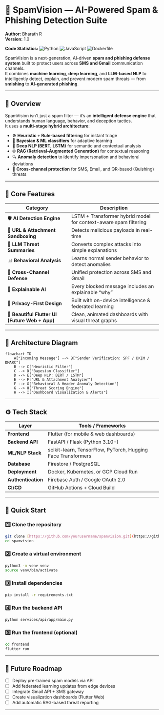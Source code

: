 # 🧠 SpamVision — AI-Powered Spam & Phishing Detection Suite

**Author:** Bharath R  
**Version:** 1.0  


**Code Statistics:** ![Python](https://img.shields.io/badge/Python-62.6%25-blue.svg) ![JavaScript](https://img.shields.io/badge/JavaScript-33.9%25-yellow.svg) ![Dockerfile](https://img.shields.io/badge/Dockerfile-3.5%25-blue.svg)

SpamVision is a next-generation, AI-driven **spam and phishing defense system** built to protect users across **SMS and Gmail** communication channels.  
It combines **machine learning**, **deep learning**, and **LLM-based NLP** to intelligently detect, explain, and prevent modern spam threats — from **smishing** to **AI-generated phishing**.

---

## 🚀 Overview

SpamVision isn't just a spam filter — it’s an **intelligent defense engine** that understands human language, behavior, and deception tactics.  
It uses a **multi-stage hybrid architecture**:

- ⚙️ **Heuristic + Rule-based filtering** for instant triage  
- 🧮 **Bayesian & ML classifiers** for adaptive learning  
- 🧠 **Deep NLP (BERT, LSTM)** for semantic and contextual analysis  
- 🌐 **RAG (Retrieval-Augmented Generation)** for contextual reasoning  
- 🔍 **Anomaly detection** to identify impersonation and behavioral deviations  
- 🧩 **Cross-channel protection** for SMS, Email, and QR-based (Quishing) threats  

---

## 🧩 Core Features

| Category | Description |
|-----------|-------------|
| 🛡️ **AI Detection Engine** | LSTM + Transformer hybrid model for context-aware spam filtering |
| 🔗 **URL & Attachment Sandboxing** | Detects malicious payloads in real-time |
| 🧠 **LLM Threat Summaries** | Converts complex attacks into simple explanations |
| 📊 **Behavioral Analysis** | Learns normal sender behavior to detect anomalies |
| 💬 **Cross-Channel Defense** | Unified protection across SMS and Gmail |
| 🧩 **Explainable AI** | Every blocked message includes an explainable “why” |
| 🧭 **Privacy-First Design** | Built with on-device intelligence & federated learning |
| 🌈 **Beautiful Flutter UI (Future Web + App)** | Clean, animated dashboards with visual threat graphs |

---

## 🧱 Architecture Diagram

```mermaid
flowchart TD
    A["Incoming Message"] --> B["Sender Verification: SPF / DKIM / DMARC"]
    B --> C["Heuristic Filter"]
    C --> D["Bayesian Classifier"]
    D --> E["Deep NLP: BERT / LSTM"]
    E --> F["URL & Attachment Analyzer"]
    F --> G["Behavioral & Header Anomaly Detection"]
    G --> H["Threat Scoring Engine"]
    H --> I["Dashboard Visualization & Alerts"]
```

---

## ⚙️ Tech Stack

| Layer              | Tools / Frameworks                                           |
| ------------------ | ------------------------------------------------------------ |
| **Frontend** | Flutter (for mobile & web dashboards)                        |
| **Backend API** | FastAPI / Flask (Python 3.10+)                               |
| **ML/NLP Stack** | scikit-learn, TensorFlow, PyTorch, Hugging Face Transformers |
| **Database** | Firestore / PostgreSQL                                       |
| **Deployment** | Docker, Kubernetes, or GCP Cloud Run                         |
| **Authentication** | Firebase Auth / Google OAuth 2.0                             |
| **CI/CD** | GitHub Actions + Cloud Build                                 |

---

## 🧪 Quick Start

### 1️⃣ Clone the repository

```bash
git clone [https://github.com/yourusername/spamvision.git](https://github.com/yourusername/spamvision.git)
cd spamvision
```

### 2️⃣ Create a virtual environment

```bash
python3 -m venv venv
source venv/bin/activate
```

### 3️⃣ Install dependencies

```bash
pip install -r requirements.txt
```

### 4️⃣ Run the backend API

```bash
python services/api/app/main.py
```

### 5️⃣ Run the frontend (optional)

```bash
cd frontend
flutter run
```

---

## 🧠 Future Roadmap

* [ ] Deploy pre-trained spam models via API
* [ ] Add federated learning updates from edge devices
* [ ] Integrate Gmail API + SMS gateway
* [ ] Create visualization dashboards (Flutter Web)
* [ ] Add automatic RAG-based threat reporting

---

